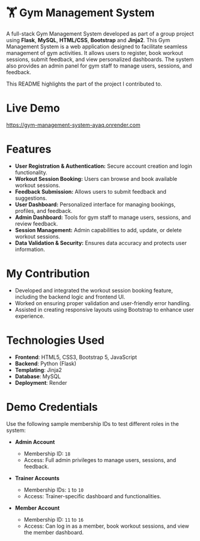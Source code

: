 # 🏋️ Gym Management System
A full-stack Gym Management System developed as part of a group project using **Flask**, **MySQL**, **HTML/CSS**, **Bootstrap** and **Jinja2**. This Gym Management System is a web application designed to facilitate seamless management of gym activities. It allows users to register, book workout sessions, submit feedback, and view personalized dashboards. The system also provides an admin panel for gym staff to manage users, sessions, and feedback.

This README highlights the part of the project I contributed to.


# Live Demo
https://gym-management-system-ayaq.onrender.com

# Features

- **User Registration & Authentication:** Secure account creation and login functionality.
- **Workout Session Booking:** Users can browse and book available workout sessions.
- **Feedback Submission:** Allows users to submit feedback and suggestions.
- **User Dashboard:** Personalized interface for managing bookings, profiles, and feedback.
- **Admin Dashboard:** Tools for gym staff to manage users, sessions, and review feedback.
- **Session Management:** Admin capabilities to add, update, or delete workout sessions.
- **Data Validation & Security:** Ensures data accuracy and protects user information.

# My Contribution

- Developed and integrated the workout session booking feature, including the backend logic and frontend UI.
- Worked on ensuring proper validation and user-friendly error handling.
- Assisted in creating responsive layouts using Bootstrap to enhance user experience.

# Technologies Used

- **Frontend**: HTML5, CSS3, Bootstrap 5, JavaScript
- **Backend**: Python (Flask)
- **Templating**: Jinja2
- **Database**: MySQL
- **Deployment**: Render

# Demo Credentials

Use the following sample membership IDs to test different roles in the system:

- **Admin Account**
  - Membership ID: `18`
  - Access: Full admin privileges to manage users, sessions, and feedback.

- **Trainer Accounts**
  - Membership IDs: `1` to `10`
  - Access: Trainer-specific dashboard and functionalities.

- **Member Account**
  - Membership ID: `11` to `16`
  - Access: Can log in as a member, book workout sessions, and view the member dashboard.







